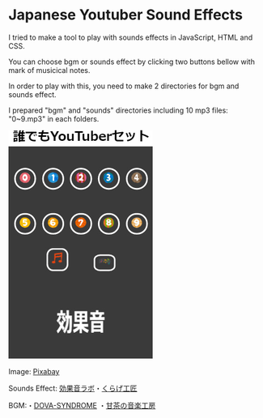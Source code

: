 # Japanese Youtuber Sound Effects 

I tried to make a tool to play with sounds effects in JavaScript, HTML and CSS.

You can choose bgm or sounds effect by clicking two buttons bellow with mark of musicical notes.

In order to play with this, you need to make 2 directories for bgm and sounds effect. 

I prepared "bgm" and "sounds" directories including 10 mp3 files: "0~9.mp3" in each folders. 


![](example.png)


Image: [Pixabay](https://pixabay.com/ja/)

Sounds Effect: [効果音ラボ](https://soundeffect-lab.info/)・[くらげ工匠](http://www.kurage-kosho.info/index.html)

BGM:・[DOVA-SYNDROME](https://dova-s.jp/)
・[甘茶の音楽工房](https://amachamusic.chagasi.com/)
